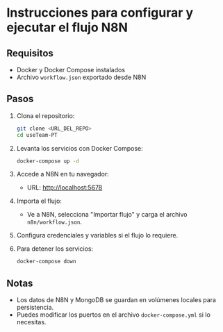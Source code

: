 # Instrucciones para configurar y ejecutar el flujo N8N

## Requisitos
- Docker y Docker Compose instalados
- Archivo `workflow.json` exportado desde N8N

## Pasos

1. Clona el repositorio:
   ```bash
   git clone <URL_DEL_REPO>
   cd useTeam-PT
   ```

2. Levanta los servicios con Docker Compose:
   ```bash
   docker-compose up -d
   ```

3. Accede a N8N en tu navegador:
   - URL: [http://localhost:5678](http://localhost:5678)

4. Importa el flujo:
   - Ve a N8N, selecciona "Importar flujo" y carga el archivo `n8n/workflow.json`.

5. Configura credenciales y variables si el flujo lo requiere.

6. Para detener los servicios:
   ```bash
   docker-compose down
   ```

## Notas
- Los datos de N8N y MongoDB se guardan en volúmenes locales para persistencia.
- Puedes modificar los puertos en el archivo `docker-compose.yml` si lo necesitas.